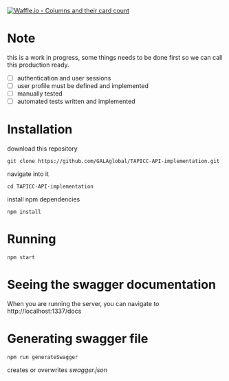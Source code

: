 [![Waffle.io - Columns and their card count](https://badge.waffle.io/GALAglobal/TAPICC-API-implementation.svg?columns=all)](https://waffle.io/GALAglobal/TAPICC-API-implementation)

# Note
this is a work in progress, some things needs to be done first so we can call this production ready.
- [ ] authentication and user sessions
- [ ] user profile must be defined and implemented
- [ ] manually tested
- [ ] automated tests written and implemented

# Installation
download this repository

```git clone https://github.com/GALAglobal/TAPICC-API-implementation.git```

navigate into it

```cd TAPICC-API-implementation```

install npm dependencies

```npm install```

# Running
```npm start```


# Seeing the swagger documentation
When you are running the server, you can navigate to http://localhost:1337/docs

# Generating swagger file
```npm run generateSwagger```

creates or overwrites *swagger.json*
